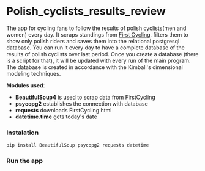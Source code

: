 # Polish_cyclists_results_review
The app for cycling fans to follow the results of polish cyclists(men and women) every day. 
It scraps standings from [First Cycling](https://firstcycling.com/), filters them to show only polish riders and saves them into the relational postgresql database. You can run it every day to have a complete database of the results of polish cyclists over last period. Once you create a database (there is a script for that), it will be updated with every run of the main program. The database is created in accordance with the Kimball's dimensional modeling techniques.

**Modules used**:
- **BeautifulSoup4** is used to scrap data from FirstCycling
- **psycopg2** establishes the connection with database
- **requests** downloads FirstCycling html
- **datetime.time** gets today's date

### Instalation
``` bash
pip install BeautifulSoup psycopg2 requests datetime
```

### Run the app




